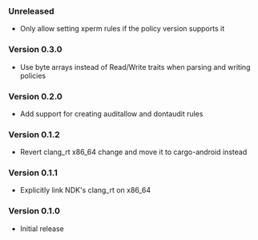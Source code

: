 ### Unreleased

* Only allow setting xperm rules if the policy version supports it

### Version 0.3.0

* Use byte arrays instead of Read/Write traits when parsing and writing policies

### Version 0.2.0

* Add support for creating auditallow and dontaudit rules

### Version 0.1.2

* Revert clang_rt x86_64 change and move it to cargo-android instead

### Version 0.1.1

* Explicitly link NDK's clang_rt on x86_64

### Version 0.1.0

* Initial release
